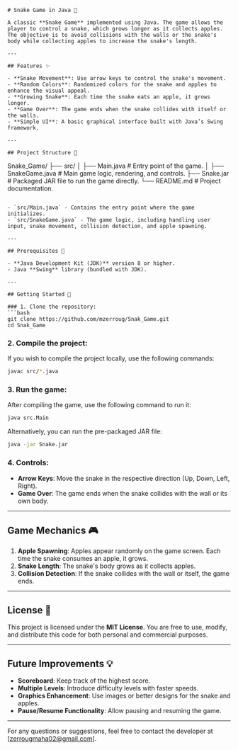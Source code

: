 ```
# Snake Game in Java 🐍

A classic **Snake Game** implemented using Java. The game allows the player to control a snake, which grows longer as it collects apples. The objective is to avoid collisions with the walls or the snake's body while collecting apples to increase the snake's length.

---

## Features ✨

- **Snake Movement**: Use arrow keys to control the snake's movement.
- **Random Colors**: Randomized colors for the snake and apples to enhance the visual appeal.
- **Growing Snake**: Each time the snake eats an apple, it grows longer.
- **Game Over**: The game ends when the snake collides with itself or the walls.
- **Simple UI**: A basic graphical interface built with Java’s Swing framework.

---

## Project Structure 📂

```
Snake_Game/
├── src/
│   ├── Main.java             # Entry point of the game.
│   ├── SnakeGame.java        # Main game logic, rendering, and controls.
├── Snake.jar                 # Packaged JAR file to run the game directly.
└── README.md                 # Project documentation.
```

- `src/Main.java` - Contains the entry point where the game initializes.
- `src/SnakeGame.java` - The game logic, including handling user input, snake movement, collision detection, and apple spawning.

---

## Prerequisites 🔧

- **Java Development Kit (JDK)** version 8 or higher.
- Java **Swing** library (bundled with JDK).

---

## Getting Started 🚀

### 1. Clone the repository:
```bash
git clone https://github.com/mzerroug/Snak_Game.git
cd Snak_Game
```

### 2. Compile the project:
If you wish to compile the project locally, use the following commands:
```bash
javac src/*.java
```

### 3. Run the game:
After compiling the game, use the following command to run it:
```bash
java src.Main
```

Alternatively, you can run the pre-packaged JAR file:
```bash
java -jar Snake.jar
```

### 4. Controls:
- **Arrow Keys**: Move the snake in the respective direction (Up, Down, Left, Right).
- **Game Over**: The game ends when the snake collides with the wall or its own body.

---

## Game Mechanics 🎮

1. **Apple Spawning**: Apples appear randomly on the game screen. Each time the snake consumes an apple, it grows.
2. **Snake Length**: The snake's body grows as it collects apples.
3. **Collision Detection**: If the snake collides with the wall or itself, the game ends.

---

## License 📄

This project is licensed under the **MIT License**. You are free to use, modify, and distribute this code for both personal and commercial purposes.

---

## Future Improvements 💡

- **Scoreboard**: Keep track of the highest score.
- **Multiple Levels**: Introduce difficulty levels with faster speeds.
- **Graphics Enhancement**: Use images or better designs for the snake and apples.
- **Pause/Resume Functionality**: Allow pausing and resuming the game.

---

For any questions or suggestions, feel free to contact the developer at [zerrougmaha02@gmail.com].
```
